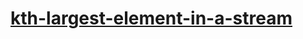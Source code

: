 # [kth-largest-element-in-a-stream](https://leetcode-cn.com/problems/kth-largest-element-in-a-stream)

